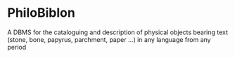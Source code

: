 # PhiloBiblon
A DBMS for the cataloguing and description of physical objects bearing text (stone, bone, papyrus, parchment, paper ...) in any language from any period
